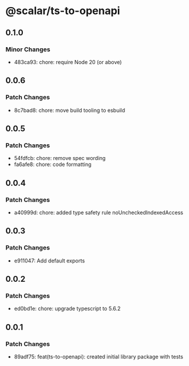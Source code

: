 # @scalar/ts-to-openapi

## 0.1.0

### Minor Changes

- 483ca93: chore: require Node 20 (or above)

## 0.0.6

### Patch Changes

- 8c7bad8: chore: move build tooling to esbuild

## 0.0.5

### Patch Changes

- 54fdfcb: chore: remove spec wording
- fa6afe8: chore: code formatting

## 0.0.4

### Patch Changes

- a40999d: chore: added type safety rule noUncheckedIndexedAccess

## 0.0.3

### Patch Changes

- e911047: Add default exports

## 0.0.2

### Patch Changes

- ed0bd1e: chore: upgrade typescript to 5.6.2

## 0.0.1

### Patch Changes

- 89adf75: feat(ts-to-openapi): created initial library package with tests
